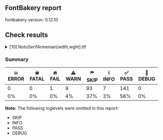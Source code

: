 ## FontBakery report

fontbakery version: 0.12.10





## Check results



<details><summary>[10] NotoSerifArmenian[wdth,wght].ttf</summary>
<div>
<details>
    <summary>🔥 <b>FAIL</b> Check for presence of an ARTICLE.en_us.html file <a href="https://fontbakery.readthedocs.io/en/stable/fontbakery/checks/googlefonts.description.html#"></a></summary>
    <div>







* 🔥 **FAIL** <p>This is a Noto font but it lacks an ARTICLE.en_us.html file.</p>
 [code: missing-article]



* 🔥 **FAIL** <p>This is a Noto font but it lacks a DESCRIPTION.en_us.html file.</p>
 [code: missing-description]



</div>
</details>

<details>
    <summary>⚠️ <b>WARN</b> Detect any interpolation issues in the font. <a href="https://fontbakery.readthedocs.io/en/stable/fontbakery/checks/universal.html#"></a></summary>
    <div>







* ⚠️ **WARN** <p>Interpolation issues were found in the font:</p>
<pre><code>- Contour 0 point 48 in glyph 'two' has a kink between location wght=900,wdth=100 and location wght=100,wdth=62
</code></pre>
 [code: interpolation-issues]



</div>
</details>

<details>
    <summary>⚠️ <b>WARN</b> Check math signs have the same width. <a href="https://fontbakery.readthedocs.io/en/stable/fontbakery/checks/universal.html#"></a></summary>
    <div>







* ⚠️ **WARN** <p>The most common width is 559 among a set of 6 math glyphs.
The following math glyphs have a different width, though:</p>
<p>Width = 579:
minus</p>
 [code: width-outliers]



</div>
</details>

<details>
    <summary>⚠️ <b>WARN</b> Validate size, and resolution of article images, and ensure article page has minimum length and includes visual assets. <a href="https://fontbakery.readthedocs.io/en/stable/fontbakery/checks/googlefonts.article.html#"></a></summary>
    <div>







* ⚠️ **WARN** <p>Family metadata at fonts/NotoSerifArmenian/googlefonts/variable-ttf does not have an article.</p>
 [code: lacks-article]



</div>
</details>

<details>
    <summary>⚠️ <b>WARN</b> Check for codepoints not covered by METADATA subsets. <a href="https://fontbakery.readthedocs.io/en/stable/fontbakery/checks/googlefonts.subsets.html#"></a></summary>
    <div>







* ⚠️ **WARN** <p>The following codepoints supported by the font are not covered by
any subsets defined in the font's metadata file, and will never
be served. You can solve this by either manually adding additional
subset declarations to METADATA.pb, or by editing the glyphset
definitions.</p>
<ul>
<li>U+02D8 BREVE: try adding one of: canadian-aboriginal, yi</li>
<li>U+02D9 DOT ABOVE: try adding one of: canadian-aboriginal, yi</li>
<li>U+02DB OGONEK: try adding one of: canadian-aboriginal, yi</li>
<li>U+0302 COMBINING CIRCUMFLEX ACCENT: try adding one of: tifinagh, cherokee, coptic, math</li>
<li>U+0306 COMBINING BREVE: try adding one of: old-permic, tifinagh</li>
<li>U+0307 COMBINING DOT ABOVE: try adding one of: hebrew, malayalam, syriac, tai-le, math, todhri, canadian-aboriginal, tifinagh, coptic, old-permic, duployan</li>
<li>U+030A COMBINING RING ABOVE: try adding one of: syriac, duployan</li>
<li>U+030B COMBINING DOUBLE ACUTE ACCENT: try adding one of: osage, cherokee</li>
<li>U+030C COMBINING CARON: try adding one of: tai-le, cherokee</li>
<li>U+0326 COMBINING COMMA BELOW: try adding math</li>
<li>U+0327 COMBINING CEDILLA: try adding math</li>
<li>U+0328 COMBINING OGONEK: not included in any glyphset definition</li>
</ul>
<p>Or you can add the above codepoints to one of the subsets supported by the font: <code>armenian</code>, <code>latin</code>, <code>latin-ext</code></p>
 [code: unreachable-subsetting]



</div>
</details>

<details>
    <summary>⚠️ <b>WARN</b> Ensure soft_dotted characters lose their dot when combined with marks that replace the dot. <a href="https://fontbakery.readthedocs.io/en/stable/fontbakery/checks/shaping.html#"></a></summary>
    <div>







* ⚠️ **WARN** <p>The dot of soft dotted characters used in orthographies <em>must</em> disappear in the following strings: į̀ į́ į̂ į̃ į̄ į̌</p>
<p>The dot of soft dotted characters <em>should</em> disappear in other cases, for example: į̆ į̇ į̈ į̊ į̋ į̦̀ į̦́ į̦̂ į̦̃ į̦̄ į̦̆ į̦̇ į̦̈ į̦̊ į̦̋ į̦̌ į̧̀ į̧́ į̧̂ į̧̃</p>
<p>Your font fully covers the following languages that require the soft-dotted feature: Dutch (Latn, 31,709,104 speakers), Lithuanian (Latn, 2,357,094 speakers).</p>
<p>Your font does <em>not</em> cover the following languages that require the soft-dotted feature: Heiltsuk (Latn, 300 speakers), Ukrainian (Cyrl, 29,273,587 speakers), Nzakara (Latn, 50,000 speakers), Teke-Ebo (Latn, 260,000 speakers), Mfumte (Latn, 79,000 speakers), Basaa (Latn, 332,940 speakers), Koonzime (Latn, 40,000 speakers), Igbo (Latn, 27,823,640 speakers), Mundani (Latn, 34,000 speakers), Makaa (Latn, 221,000 speakers), Lugbara (Latn, 2,200,000 speakers), Sar (Latn, 500,000 speakers), Gulay (Latn, 250,478 speakers), Ngbaka (Latn, 1,020,000 speakers), Kom (Latn, 360,685 speakers), Ijo, Southeast (Latn, 2,471,000 speakers), Kpelle, Guinea (Latn, 622,000 speakers), Yala (Latn, 200,000 speakers), Navajo (Latn, 166,319 speakers), Ebira (Latn, 2,200,000 speakers), Avokaya (Latn, 100,000 speakers), Fur (Latn, 1,230,163 speakers), Vute (Latn, 21,000 speakers), Dan (Latn, 1,099,244 speakers), Bete-Bendi (Latn, 100,000 speakers), Dii (Latn, 71,000 speakers), Han (Latn, 6 speakers), Zapotec (Latn, 490,000 speakers), Bafut (Latn, 158,146 speakers), Kaska (Latn, 125 speakers), Mango (Latn, 77,000 speakers), Cicipu (Latn, 44,000 speakers), South Central Banda (Latn, 244,000 speakers), Ejagham (Latn, 120,000 speakers), Nateni (Latn, 100,000 speakers), Ekpeye (Latn, 226,000 speakers), Southern Kisi (Latn, 360,000 speakers), Aghem (Latn, 38,843 speakers), Ma’di (Latn, 584,000 speakers), Belarusian (Cyrl, 10,064,517 speakers).</p>
 [code: soft-dotted]



</div>
</details>

<details>
    <summary>⚠️ <b>WARN</b> Are there any misaligned on-curve points? <a href="https://fontbakery.readthedocs.io/en/stable/fontbakery/checks/outline.html#"></a></summary>
    <div>







* ⚠️ **WARN** <p>The following glyphs have on-curve points which have potentially incorrect y coordinates:</p>
<pre><code>* uni0545 (U+0545): X=205.0,Y=1.5 (should be at baseline 0?)

* uni0545 (U+0545): X=231.0,Y=712.5 (should be at cap-height 714?)

* uni0547 (U+0547): X=239.0,Y=713.0 (should be at cap-height 714?)

* uni054F (U+054F): X=172.0,Y=2.0 (should be at baseline 0?)

* uni0556 (U+0556): X=193.5,Y=2.0 (should be at baseline 0?)

* uni0561 (U+0561): X=470.5,Y=1.0 (should be at baseline 0?)

* uni0561 (U+0561): X=296.5,Y=-0.5 (should be at baseline 0?)

* uni057A (U+057A): X=455.0,Y=1.0 (should be at baseline 0?)

* uni057A (U+057A): X=287.5,Y=-0.5 (should be at baseline 0?)

* uni057B (U+057B): X=261.0,Y=0.5 (should be at baseline 0?)

* uni057B (U+057B): X=207.5,Y=1.5 (should be at baseline 0?)

* uniFB14 (U+FB14): X=536.5,Y=715.5 (should be at cap-height 714?)

* uniFB15 (U+FB15): X=537.0,Y=715.5 (should be at cap-height 714?)

* uniFB17 (U+FB17): X=540.5,Y=715.0 (should be at cap-height 714?)

* C (U+0043): X=457.5,Y=0.5 (should be at baseline 0?)

* Cacute (U+0106): X=457.5,Y=0.5 (should be at baseline 0?)

* Ccaron (U+010C): X=457.5,Y=0.5 (should be at baseline 0?)

* Ccedilla (U+00C7): X=457.5,Y=0.5 (should be at baseline 0?)

* Cdotaccent (U+010A): X=457.5,Y=0.5 (should be at baseline 0?)

* G (U+0047): X=519.0,Y=1.5 (should be at baseline 0?)

* Gbreve (U+011E): X=519.0,Y=1.5 (should be at baseline 0?)

* uni0122 (U+0122): X=519.0,Y=1.5 (should be at baseline 0?)

* Gdotaccent (U+0120): X=519.0,Y=1.5 (should be at baseline 0?)

* Oslash (U+00D8): X=454.5,Y=715.5 (should be at cap-height 714?)

* Oslash (U+00D8): X=287.0,Y=-1.0 (should be at baseline 0?)

* a (U+0061): X=182.0,Y=536.5 (should be at x-height 536?)

* b (U+0062): X=66.5,Y=713.5 (should be at cap-height 714?)

* bracketleft (U+005B): X=239.0,Y=713.0 (should be at cap-height 714?)

* bracketright (U+005D): X=121.5,Y=713.0 (should be at cap-height 714?)

* c (U+0063): X=360.0,Y=535.0 (should be at x-height 536?)

* comma (U+002C): X=114.0,Y=1.0 (should be at baseline 0?)

* d (U+0064): X=370.5,Y=713.5 (should be at cap-height 714?)

* dcaron (U+010F): X=370.5,Y=713.5 (should be at cap-height 714?)

* dcroat (U+0111): X=370.5,Y=713.0 (should be at cap-height 714?)

* f (U+0066): X=331.0,Y=712.5 (should be at cap-height 714?)

* five (U+0035): X=328.0,Y=0.5 (should be at baseline 0?)

* g (U+0067): X=394.0,Y=536.5 (should be at x-height 536?)

* g (U+0067): X=161.0,Y=-0.5 (should be at baseline 0?)

* gbreve (U+011F): X=161.0,Y=-0.5 (should be at baseline 0?)

* uni0123 (U+0123): X=161.0,Y=-0.5 (should be at baseline 0?)

* gdotaccent (U+0121): X=161.0,Y=-0.5 (should be at baseline 0?)

* germandbls (U+00DF): X=352.5,Y=2.0 (should be at baseline 0?)

* h (U+0068): X=66.5,Y=713.5 (should be at cap-height 714?)

* hbar (U+0127): X=66.5,Y=713.5 (should be at cap-height 714?)

* k (U+006B): X=66.5,Y=713.5 (should be at cap-height 714?)

* uni0137 (U+0137): X=66.5,Y=713.5 (should be at cap-height 714?)

* l (U+006C): X=66.5,Y=713.5 (should be at cap-height 714?)

* lacute (U+013A): X=66.5,Y=713.5 (should be at cap-height 714?)

* lcaron (U+013E): X=66.5,Y=713.5 (should be at cap-height 714?)

* uni013C (U+013C): X=66.5,Y=713.5 (should be at cap-height 714?)

* lslash (U+0142): X=81.5,Y=713.5 (should be at cap-height 714?)

* m (U+006D): X=424.5,Y=537.0 (should be at x-height 536?)

* nine (U+0039): X=139.0,Y=2.0 (should be at baseline 0?)

* ordfeminine (U+00AA): X=126.5,Y=713.0 (should be at cap-height 714?)

* paragraph (U+00B6): X=522.0,Y=713.0 (should be at cap-height 714?)

* parenleft (U+0028): X=314.0,Y=715.0 (should be at cap-height 714?)

* parenright (U+0029): X=32.0,Y=715.0 (should be at cap-height 714?)

* q (U+0071): X=412.5,Y=0.5 (should be at baseline 0?)

* question (U+003F): X=137.0,Y=715.5 (should be at cap-height 714?)

* quotedblbase (U+201E): X=314.0,Y=1.0 (should be at baseline 0?)

* quotedblbase (U+201E): X=114.0,Y=1.0 (should be at baseline 0?)

* quotedblleft (U+201C): X=420.0,Y=715.0 (should be at cap-height 714?)

* quotedblleft (U+201C): X=220.0,Y=715.0 (should be at cap-height 714?)

* quoteleft (U+2018): X=220.0,Y=715.0 (should be at cap-height 714?)

* quotesinglbase (U+201A): X=114.0,Y=1.0 (should be at baseline 0?)

* s (U+0073): X=123.0,Y=2.0 (should be at baseline 0?)

* sacute (U+015B): X=123.0,Y=2.0 (should be at baseline 0?)

* scaron (U+0161): X=123.0,Y=2.0 (should be at baseline 0?)

* scedilla (U+015F): X=123.0,Y=2.0 (should be at baseline 0?)

* uni0219 (U+0219): X=123.0,Y=2.0 (should be at baseline 0?)

* section (U+00A7): X=101.0,Y=2.0 (should be at baseline 0?)

* semicolon (U+003B): X=132.0,Y=1.0 (should be at baseline 0?)

* sterling (U+00A3): X=77.0,Y=1.0 (should be at baseline 0?)

* sterling (U+00A3): X=457.5,Y=1.5 (should be at baseline 0?)

* thorn (U+00FE): X=66.5,Y=713.5 (should be at cap-height 714?)

* three (U+0033): X=334.5,Y=1.0 (should be at baseline 0?)
</code></pre>
 [code: found-misalignments]



</div>
</details>

<details>
    <summary>⚠️ <b>WARN</b> Is there kerning info for non-ligated sequences? <a href="https://fontbakery.readthedocs.io/en/stable/fontbakery/checks/googlefonts.gpos.html#"></a></summary>
    <div>







* ⚠️ **WARN** <p>GPOS table lacks kerning info for the following non-ligated sequences:</p>
<pre><code>- uni0548 + uni0552

- uni0574 + uni0565

- uni0574 + uni056B

- uni0574 + uni056D

- uni0574 + uni0576

- uni0578 + uni0582

- uni057E + uni0576
</code></pre>
 [code: lacks-kern-info]



</div>
</details>

<details>
    <summary>⚠️ <b>WARN</b> Are there caret positions declared for every ligature? <a href="https://fontbakery.readthedocs.io/en/stable/fontbakery/checks/googlefonts.gdef.html#"></a></summary>
    <div>







* ⚠️ **WARN** <p>This font lacks caret position values for ligature glyphs on its GDEF table.</p>
 [code: lacks-caret-pos]



</div>
</details>

<details>
    <summary>⚠️ <b>WARN</b> Ensure fonts have ScriptLangTags declared on the 'meta' table. <a href="https://fontbakery.readthedocs.io/en/stable/fontbakery/checks/googlefonts.meta.html#"></a></summary>
    <div>







* ⚠️ **WARN** <p>This font file does not have a 'meta' table.</p>
 [code: lacks-meta-table]



</div>
</details>
</div>
</details>




### Summary

| 💥 ERROR | ☠ FATAL | 🔥 FAIL | ⚠️ WARN | ⏩ SKIP | ℹ️ INFO | ✅ PASS | 🔎 DEBUG | 
| ---|---|---|---|---|---|---|---|
| 0 | 0 | 1 | 9 | 93 | 7 | 141 | 0 | 
| 0% | 0% | 0% | 4% | 37% | 3% | 56% | 0% | 



**Note:** The following loglevels were omitted in this report:


* SKIP
* INFO
* PASS
* DEBUG
